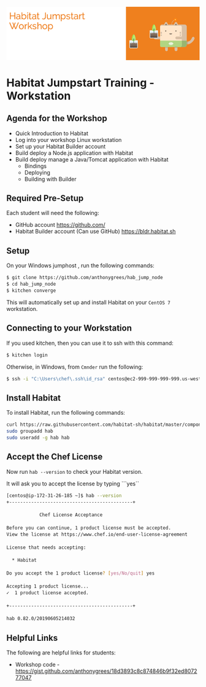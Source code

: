 ![Habitat](/images/hab.png)

# Habitat Jumpstart Training - Workstation

## Agenda for the Workshop
* Quick Introduction to Habitat 
* Log into your workshop Linux workstation
* Set up your Habitat Builder account
* Build deploy a Node.js application with Habitat
* Build deploy manage a Java/Tomcat application with Habitat
   * Bindings
   * Deploying
   * Building with Builder

## Required Pre-Setup
Each student will need the following:
* GitHub account https://github.com/
* Habitat Builder account (Can use GitHub) https://bldr.habitat.sh

## Setup
On your Windows jumphost , run the following commands:
```bash
$ git clone https://github.com/anthonygrees/hab_jump_node
$ cd hab_jump_node
$ kitchen converge
```

This will automatically set up and install Habitat on your `CentOS 7` workstation.  

## Connecting to your Workstation
If you used kitchen, then you can use it to ssh with this command:
```bash
$ kitchen login
```

Otherwise, in Windows, from `Cmnder` run the following:
```bash
$ ssh -i "C:\Users\chef\.ssh\id_rsa" centos@ec2-999-999-999-999.us-west-2.compute.amazonaws.com
```

## Install Habitat
To install Habitat, run the following commands:
```bash
curl https://raw.githubusercontent.com/habitat-sh/habitat/master/components/hab/install.sh | sudo bash
sudo groupadd hab
sudo useradd -g hab hab
```

## Accept the Chef License
Now run `hab --version` to check your Habitat version.

It will ask you to accept the license by typing ```yes``
```bash
[centos@ip-172-31-26-185 ~]$ hab --version
+---------------------------------------------+

            Chef License Acceptance

Before you can continue, 1 product license must be accepted.
View the license at https://www.chef.io/end-user-license-agreement

License that needs accepting:

  * Habitat

Do you accept the 1 product license? [yes/No/quit] yes

Accepting 1 product license...
✓  1 product license accepted.

+---------------------------------------------+

hab 0.82.0/20190605214032
```

## Helpful Links
The following are helpful links for students:
* Workshop code - https://gist.github.com/anthonygrees/18d3893c8c874846b9f32ed807277047

